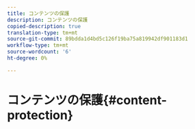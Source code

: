 ```yaml
---
title: コンテンツの保護
description: コンテンツの保護
copied-description: true
translation-type: tm+mt
source-git-commit: 89bdda1d4bd5c126f19ba75a819942df901183d1
workflow-type: tm+mt
source-wordcount: '6'
ht-degree: 0%

---
```



# コンテンツの保護{#content-protection}

